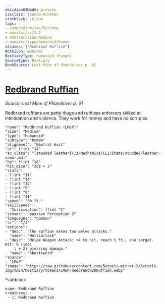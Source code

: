 ```yaml
---
obsidianUIMode: preview
cssclass: json5e-monster
statblock: inline
tags:
- compendium/src/5e/lmop
- monster/cr/1-2
- monster/size/medium
- monster/type/humanoid/human
aliases: ["Redbrand Ruffian"]
NoteIcon: monster
BestiaryType: humanoid (human)
SourceType: Bestiary
BookSource: Lost Mine of Phandelver p. 61
---
```

# [Redbrand Ruffian](2-Mechanics\CLI\bestiary\humanoid/redbrand-ruffian-lmop.md)
*Source: Lost Mine of Phandelver p. 61*  

Redbrand ruffians are petty thugs and ruthless enforcers skilled at intimidation and violence. They work for money and have no scruples.

```statblock
"name": "Redbrand Ruffian (LMoP)"
"size": "Medium"
"type": "humanoid"
"subtype": "human"
"alignment": "Neutral Evil"
"ac": !!int "14"
"ac_class": "[studded leather](/2-Mechanics/CLI/items/studded-leather-armor.md)"
"hp": !!int "16"
"hit_dice": "3d8 + 3"
"stats":
- !!int "11"
- !!int "14"
- !!int "12"
- !!int "9"
- !!int "9"
- !!int "11"
"speed": "30 ft."
"skillsaves":
  "Intimidation": !!int "2"
"senses": "passive Perception 9"
"languages": "Common"
"cr": "1/2"
"actions":
- "desc": "The ruffian makes two melee attacks."
  "name": "Multiattack"
- "desc": "Melee Weapon Attack: +4 to hit, reach 5 ft., one target. Hit: 5 (1d6\
    \ + 2) piercing damage."
  "name": "Shortsword"
"source":
- "LMoP"
"image": "https://raw.githubusercontent.com/5etools-mirror-2/5etools-img/main/bestiary/tokens/LMoP/Redbrand%20Ruffian.webp"
```
^statblock

```encounter-table
name: Redbrand Ruffian
creatures:
 - 1: Redbrand Ruffian
```